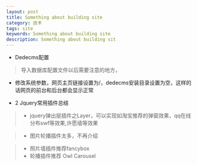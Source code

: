 ```yaml
---
layout: post
title: Something about building site
category: 技术
tags: site
keywords: Something about building site
description: Something about building sit
---
```


- Dedecms配置
> 导入数据库配置文件以后需要注意的地方，
> 
- 修改系统参数，网页主页链接设置为/，dedecms安装目录设置为空，这样的话网页的前台和后台都会显示正常

- 2 Jquery常用插件总结

> - jquery弹出层插件之Layer，可以实现如淘宝推荐的弹窗效果，qq在线分布swf等效果,许愿墙等效果

> - 图片轮播插件太多，不再介绍

> - 照片墙插件推荐fancybox
> - 轮播插件推荐 Owl Carousel




 

 
